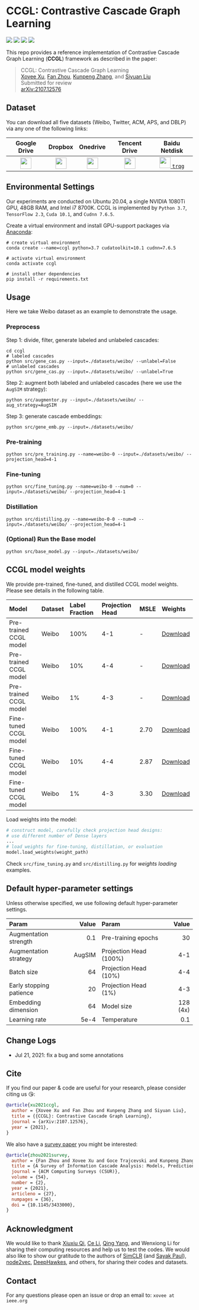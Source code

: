 # CCGL: Contrastive Cascade Graph Learning

![](https://img.shields.io/badge/python-3.7-green)
![](https://img.shields.io/badge/tensorflow-2.3-green)
![](https://img.shields.io/badge/cudatoolkit-10.1-green)
![](https://img.shields.io/badge/cudnn-7.6.5-green)

This repo provides a reference implementation of Contrastive Cascade Graph Learning (**CCGL**) framework as described in the paper:

> CCGL: Contrastive Cascade Graph Learning   
> [Xovee Xu](https://xovee.cn), [Fan Zhou](https://dblp.org/pid/63/3122-2.html), [Kunpeng Zhang](http://www.terpconnect.umd.edu/~kpzhang/), and [Siyuan Liu](https://directory.smeal.psu.edu/sxl68)  
> Submitted for review  
> [arXiv:2107.12576](https://arxiv.org/abs/2107.12576)


## Dataset

You can download all five datasets (Weibo, Twitter, ACM, APS, and DBLP) via any one of the following links:

Google Drive|Dropbox|Onedrive|Tencent Drive|Baidu Netdisk
:---:|:---:|:---:|:---:|:---:
<a href='https://drive.google.com/file/d/1wmUa7hvJlF5oCLVJ72OgyKnVkHZJX8jX/view?usp=sharing' target='_black'><img src='./.assets/200px-Google_Drive_logo.png' height=30px>|<a href='https://www.dropbox.com/s/0kadkjyuwffcuw2/datasets.zip?dl=0' target='_black'><img src='./.assets/140px-Microsoft_Office_OneDrive_(2018–present).png' height=30px></a>|<a href='https://1drv.ms/u/s!AsVLooK4NjBruTngZWgx1p0psD1k?e=5iMcVB' target='_black'><img src='.assets/dropbox.png' height=30px></a>|<a href='https://share.weiyun.com/QNJNLAyV' target='_black'><img src='./.assets/tencent-drive-logo.jpg' height=30px></a>|<a href='https://pan.baidu.com/s/16A5SvCVEtPYxelyYIlYAQg' target='_black'><img src='./.assets/baidu-netdisk.jpg' height=30px> `trqg`</a>


## Environmental Settings

Our experiments are conducted on Ubuntu 20.04, a single NVIDIA 1080Ti GPU, 48GB RAM, and Intel i7 8700K. CCGL is implemented by `Python 3.7`, `TensorFlow 2.3`, `Cuda 10.1`, and `Cudnn 7.6.5`.

Create a virtual environment and install GPU-support packages via [Anaconda](https://www.anaconda.com/):
```shell
# create virtual environment
conda create --name=ccgl python=3.7 cudatoolkit=10.1 cudnn=7.6.5

# activate virtual environment
conda activate ccgl

# install other dependencies
pip install -r requirements.txt
```

## Usage

Here we take Weibo dataset as an example to demonstrate the usage.

### Preprocess

Step 1: divide, filter, generate labeled and unlabeled cascades:
```shell
cd ccgl
# labeled cascades
python src/gene_cas.py --input=./datasets/weibo/ --unlabel=False
# unlabeled cascades
python src/gene_cas.py --input=./datasets/weibo/ --unlabel=True
```

Step 2: augment both labeled and unlabeled cascades (here we use the `AugSIM` strategy):
```shell
python src/augmentor.py --input=./datasets/weibo/ --aug_strategy=AugSIM
```

Step 3: generate cascade embeddings:
```shell
python src/gene_emb.py --input=./datasets/weibo/ 
```

### Pre-training

```shell
python src/pre_training.py --name=weibo-0 --input=./datasets/weibo/ --projection_head=4-1
```

### Fine-tuning

```shell
python src/fine_tuning.py --name=weibo-0 --num=0 --input=./datasets/weibo/ --projection_head=4-1
```

### Distillation

```shell
python src/distilling.py --name=weibo-0-0 --num=0 --input=./datasets/weibo/ --projection_head=4-1
```


### (Optional) Run the Base model

```shell
python src/base_model.py --input=./datasets/weibo/ 
```

## CCGL model weights

We provide pre-trained, fine-tuned, and distilled CCGL model weights. Please see details in the following table. 

Model|Dataset|Label Fraction|Projection Head|MSLE|Weights
:---|:---|:---|:---|:---|:---
Pre-trained CCGL model|Weibo|100%|4-1|-|[Download](./results/pre_training_weight/weibo-100.h5)
Pre-trained CCGL model|Weibo|10%|4-4|-|[Download](./results/pre_training_weight/weibo-10.h5)
Pre-trained CCGL model|Weibo|1%|4-3|-|[Download](./results/pre_training_weight/weibo-1.h5)
Fine-tuned CCGL model|Weibo|100%|4-1|2.70|[Download](./results/fine_tuning_weight/weibo-100-0.h5)
Fine-tuned CCGL model|Weibo|10%|4-4|2.87|[Download](./results/fine_tuning_weight/weibo-10-0.h5)
Fine-tuned CCGL model|Weibo|1%|4-3|3.30|[Download](./results/fine_tuning_weight/weibo-1-0.h5)

Load weights into the model:
```python
# construct model, carefully check projection head designs:
# use different number of Dense layers
...
# load weights for fine-tuning, distillation, or evaluation
model.load_weights(weight_path)
```
Check `src/fine_tuning.py` and `src/distilling.py` for *weights loading* examples.

## Default hyper-parameter settings

Unless otherwise specified, we use following default hyper-parameter settings.

Param|Value|Param|Value
:---|---:|:---|---:
Augmentation strength|0.1|Pre-training epochs|30
Augmentation strategy|AugSIM|Projection Head (100%)|4-1
Batch size|64|Projection Head (10%)|4-4
Early stopping patience|20|Projection Head (1%)|4-3
Embedding dimension|64|Model size|128 (4x)
Learning rate|5e-4|Temperature|0.1

## Change Logs

- Jul 21, 2021: fix a bug and some annotations

## Cite

If you find our paper & code are useful for your research, please consider citing us 😘:

```bibtex
@article{xu2021ccgl, 
  author = {Xovee Xu and Fan Zhou and Kunpeng Zhang and Siyuan Liu}, 
  title = {{CCGL}: Contrastive Cascade Graph Learning}, 
  journal = {arXiv:2107.12576},
  year = {2021}, 
}
```

We also have a [survey paper](https://xovee.cn/html/paper-redirects/csur2021.html) you might be interested:

```bibtex
@article{zhou2021survey,
  author = {Fan Zhou and Xovee Xu and Goce Trajcevski and Kunpeng Zhang}, 
  title = {A Survey of Information Cascade Analysis: Models, Predictions, and Recent Advances}, 
  journal = {ACM Computing Surveys (CSUR)}, 
  volume = {54},
  number = {2},
  year = {2021},
  articleno = {27},
  numpages = {36},
  doi = {10.1145/3433000},
}
```

## Acknowledgment

We would like to thank [Xiuxiu Qi](https://qhemu.github.io/xiuxiuqi/), [Ce Li](https://github.com/celi52), [Qing Yang](https://www.linkedin.com/in/庆-杨-43ba1a142), and Wenxiong Li for sharing their computing resources and help us to test the codes. We would also like to show our gratitude to the authors of [SimCLR](https://github.com/google-research/simclr) (and [Sayak Paul](https://github.com/sayakpaul)), [node2vec](https://github.com/eliorc/node2vec), [DeepHawkes](https://github.com/CaoQi92/DeepHawkes), and others, for sharing their codes and datasets. 

## Contact

For any questions please open an issue or drop an email to: `xovee at ieee.org`
